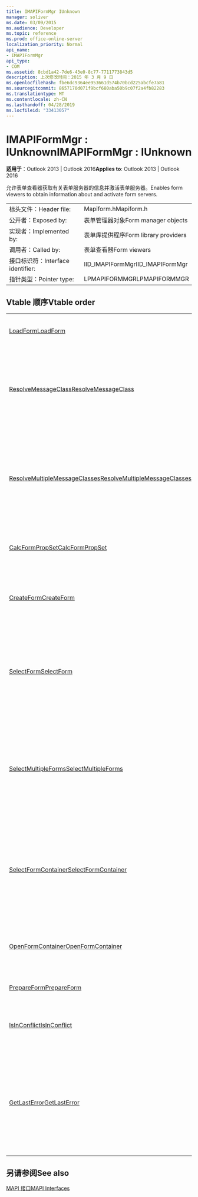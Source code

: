 ```yaml
---
title: IMAPIFormMgr IUnknown
manager: soliver
ms.date: 03/09/2015
ms.audience: Developer
ms.topic: reference
ms.prod: office-online-server
localization_priority: Normal
api_name:
- IMAPIFormMgr
api_type:
- COM
ms.assetid: 8cbd1a42-7de6-43e0-8c77-7711773843d5
description: 上次修改时间：2015 年 3 月 9 日
ms.openlocfilehash: fbe6dc9364ee953661d574b70bcd225abcfe7a81
ms.sourcegitcommit: 8657170d071f9bcf680aba50b9c07f2a4fb82283
ms.translationtype: MT
ms.contentlocale: zh-CN
ms.lasthandoff: 04/28/2019
ms.locfileid: "33413057"
---
```

# <a name="imapiformmgr--iunknown"></a><span data-ttu-id="17d36-103">IMAPIFormMgr : IUnknown</span><span class="sxs-lookup"><span data-stu-id="17d36-103">IMAPIFormMgr : IUnknown</span></span>

  
  
<span data-ttu-id="17d36-104">**适用于**：Outlook 2013 | Outlook 2016</span><span class="sxs-lookup"><span data-stu-id="17d36-104">**Applies to**: Outlook 2013 | Outlook 2016</span></span> 
  
<span data-ttu-id="17d36-105">允许表单查看器获取有关表单服务器的信息并激活表单服务器。</span><span class="sxs-lookup"><span data-stu-id="17d36-105">Enables form viewers to obtain information about and activate form servers.</span></span> 
  
|||
|:-----|:-----|
|<span data-ttu-id="17d36-106">标头文件：</span><span class="sxs-lookup"><span data-stu-id="17d36-106">Header file:</span></span>  <br/> |<span data-ttu-id="17d36-107">Mapiform.h</span><span class="sxs-lookup"><span data-stu-id="17d36-107">Mapiform.h</span></span>  <br/> |
|<span data-ttu-id="17d36-108">公开者：</span><span class="sxs-lookup"><span data-stu-id="17d36-108">Exposed by:</span></span>  <br/> |<span data-ttu-id="17d36-109">表单管理器对象</span><span class="sxs-lookup"><span data-stu-id="17d36-109">Form manager objects</span></span>  <br/> |
|<span data-ttu-id="17d36-110">实现者：</span><span class="sxs-lookup"><span data-stu-id="17d36-110">Implemented by:</span></span>  <br/> |<span data-ttu-id="17d36-111">表单库提供程序</span><span class="sxs-lookup"><span data-stu-id="17d36-111">Form library providers</span></span>  <br/> |
|<span data-ttu-id="17d36-112">调用者：</span><span class="sxs-lookup"><span data-stu-id="17d36-112">Called by:</span></span>  <br/> |<span data-ttu-id="17d36-113">表单查看器</span><span class="sxs-lookup"><span data-stu-id="17d36-113">Form viewers</span></span>  <br/> |
|<span data-ttu-id="17d36-114">接口标识符：</span><span class="sxs-lookup"><span data-stu-id="17d36-114">Interface identifier:</span></span>  <br/> |<span data-ttu-id="17d36-115">IID_IMAPIFormMgr</span><span class="sxs-lookup"><span data-stu-id="17d36-115">IID_IMAPIFormMgr</span></span>  <br/> |
|<span data-ttu-id="17d36-116">指针类型：</span><span class="sxs-lookup"><span data-stu-id="17d36-116">Pointer type:</span></span>  <br/> |<span data-ttu-id="17d36-117">LPMAPIFORMMGR</span><span class="sxs-lookup"><span data-stu-id="17d36-117">LPMAPIFORMMGR</span></span>  <br/> |
   
## <a name="vtable-order"></a><span data-ttu-id="17d36-118">Vtable 顺序</span><span class="sxs-lookup"><span data-stu-id="17d36-118">Vtable order</span></span>

|||
|:-----|:-----|
|[<span data-ttu-id="17d36-119">LoadForm</span><span class="sxs-lookup"><span data-stu-id="17d36-119">LoadForm</span></span>](imapiformmgr-loadform.md) <br/> |<span data-ttu-id="17d36-120">启动窗体以打开现有邮件。</span><span class="sxs-lookup"><span data-stu-id="17d36-120">Starts a form to open an existing message.</span></span>  <br/> |
|[<span data-ttu-id="17d36-121">ResolveMessageClass</span><span class="sxs-lookup"><span data-stu-id="17d36-121">ResolveMessageClass</span></span>](imapiformmgr-resolvemessageclass.md) <br/> |<span data-ttu-id="17d36-122">将邮件类解析为窗体容器内的窗体，并返回该窗体的窗体信息对象。</span><span class="sxs-lookup"><span data-stu-id="17d36-122">Resolves a message class to its form within a form container, and returns a form information object for that form.</span></span>  <br/> |
|[<span data-ttu-id="17d36-123">ResolveMultipleMessageClasses</span><span class="sxs-lookup"><span data-stu-id="17d36-123">ResolveMultipleMessageClasses</span></span>](imapiformmgr-resolvemultiplemessageclasses.md) <br/> |<span data-ttu-id="17d36-124">将一组邮件类解析为表单容器中的窗体，并返回这些表单的表单信息对象的数组。</span><span class="sxs-lookup"><span data-stu-id="17d36-124">Resolves a group of message classes to their forms within a form container, and returns an array of form information objects for those forms.</span></span>  <br/> |
|[<span data-ttu-id="17d36-125">CalcFormPropSet</span><span class="sxs-lookup"><span data-stu-id="17d36-125">CalcFormPropSet</span></span>](imapiformmgr-calcformpropset.md) <br/> |<span data-ttu-id="17d36-126">返回一组窗体使用的属性的数组。</span><span class="sxs-lookup"><span data-stu-id="17d36-126">Returns an array of the properties that a group of forms uses.</span></span>  <br/> |
|[<span data-ttu-id="17d36-127">CreateForm</span><span class="sxs-lookup"><span data-stu-id="17d36-127">CreateForm</span></span>](imapiformmgr-createform.md) <br/> |<span data-ttu-id="17d36-128">启动窗体以基于窗体的邮件类创建新邮件。</span><span class="sxs-lookup"><span data-stu-id="17d36-128">Launches a form to create a new message based on the form's message class.</span></span>  <br/> |
|[<span data-ttu-id="17d36-129">SelectForm</span><span class="sxs-lookup"><span data-stu-id="17d36-129">SelectForm</span></span>](imapiformmgr-selectform.md) <br/> |<span data-ttu-id="17d36-130">显示一个对话框，允许用户选择一个窗体，并返回描述该窗体的窗体信息对象。</span><span class="sxs-lookup"><span data-stu-id="17d36-130">Presents a dialog box that enables the user to select a form, and returns a form information object that describes that form.</span></span>  <br/> |
|[<span data-ttu-id="17d36-131">SelectMultipleForms</span><span class="sxs-lookup"><span data-stu-id="17d36-131">SelectMultipleForms</span></span>](imapiformmgr-selectmultipleforms.md) <br/> |<span data-ttu-id="17d36-132">显示一个对话框，允许用户选择多个表单，并返回描述这些表单的表单信息对象数组。</span><span class="sxs-lookup"><span data-stu-id="17d36-132">Presents a dialog box that enables the user to select multiple forms, and returns an array of form information objects that describe those forms.</span></span>  <br/> |
|[<span data-ttu-id="17d36-133">SelectFormContainer</span><span class="sxs-lookup"><span data-stu-id="17d36-133">SelectFormContainer</span></span>](imapiformmgr-selectformcontainer.md) <br/> |<span data-ttu-id="17d36-134">显示一个对话框，允许用户选择表单容器，并返回用户选择的容器对象的接口。</span><span class="sxs-lookup"><span data-stu-id="17d36-134">Presents a dialog box that enables the user to select a form container, and returns an interface for the container object the user selected.</span></span>  <br/> |
|[<span data-ttu-id="17d36-135">OpenFormContainer</span><span class="sxs-lookup"><span data-stu-id="17d36-135">OpenFormContainer</span></span>](imapiformmgr-openformcontainer.md) <br/> |<span data-ttu-id="17d36-136">打开特定表单容器的 [IMAPIFormContainer](imapiformcontaineriunknown.md) 接口。</span><span class="sxs-lookup"><span data-stu-id="17d36-136">Opens an [IMAPIFormContainer](imapiformcontaineriunknown.md) interface for a specific form container.</span></span>  <br/> |
|[<span data-ttu-id="17d36-137">PrepareForm</span><span class="sxs-lookup"><span data-stu-id="17d36-137">PrepareForm</span></span>](imapiformmgr-prepareform.md) <br/> |<span data-ttu-id="17d36-138">下载要打开的表单。</span><span class="sxs-lookup"><span data-stu-id="17d36-138">Downloads a form for opening.</span></span>  <br/> |
|[<span data-ttu-id="17d36-139">IsInConflict</span><span class="sxs-lookup"><span data-stu-id="17d36-139">IsInConflict</span></span>](imapiformmgr-isinconflict.md) <br/> |<span data-ttu-id="17d36-140">确定表单是否可以处理自己的邮件冲突。</span><span class="sxs-lookup"><span data-stu-id="17d36-140">Determines whether a form can handle its own message conflicts.</span></span>  <br/> |
|[<span data-ttu-id="17d36-141">GetLastError</span><span class="sxs-lookup"><span data-stu-id="17d36-141">GetLastError</span></span>](imapiformmgr-getlasterror.md) <br/> |<span data-ttu-id="17d36-142">返回 [一个 MAPIERROR](mapierror.md) 结构，其中包含有关表单管理器对象发生的上一个错误的信息。</span><span class="sxs-lookup"><span data-stu-id="17d36-142">Returns a [MAPIERROR](mapierror.md) structure that contains information about the previous error occurring to the form manager object.</span></span>  <br/> |
   
## <a name="see-also"></a><span data-ttu-id="17d36-143">另请参阅</span><span class="sxs-lookup"><span data-stu-id="17d36-143">See also</span></span>



[<span data-ttu-id="17d36-144">MAPI 接口</span><span class="sxs-lookup"><span data-stu-id="17d36-144">MAPI Interfaces</span></span>](mapi-interfaces.md)

